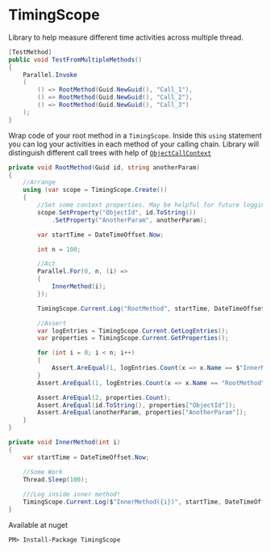 # TimingScope

Library to help measure different time activities across multiple thread. 


```c#
[TestMethod]
public void TestFromMultipleMethods()
{
    Parallel.Invoke
    (
        () => RootMethod(Guid.NewGuid(), "Call_1"),
        () => RootMethod(Guid.NewGuid(), "Call_2"),
        () => RootMethod(Guid.NewGuid(), "Call_3")
    );
}
```    
Wrap code of your root method in a `TimingScope`. Inside this `using` statement you can log your activities in each method of your calling chain. Library will distinguish different call trees with help of [`ObjectCallContext`](https://github.com/dmitryPavliv/ObjectCallContext)
 
```c#
private void RootMethod(Guid id, string anotherParam)
{
    //Arrange
    using (var scope = TimingScope.Create())
    {
        //Set some context properties. May be helpful for future logging
        scope.SetProperty("ObjectId", id.ToString())
            .SetProperty("AnotherParam", anotherParam);

        var startTime = DateTimeOffset.Now;

        int n = 100;

        //Act
        Parallel.For(0, n, (i) =>
        {
            InnerMethod(i);
        });

        TimingScope.Current.Log("RootMethod", startTime, DateTimeOffset.Now);

        //Assert
        var logEntries = TimingScope.Current.GetLogEntries();
        var properties = TimingScope.Current.GetProperties();

        for (int i = 0; i < n; i++)
        {
            Assert.AreEqual(1, logEntries.Count(x => x.Name == $"InnerMethod({i})"));
        }
        Assert.AreEqual(1, logEntries.Count(x => x.Name == "RootMethod"));

        Assert.AreEqual(2, properties.Count);
        Assert.AreEqual(id.ToString(), properties["ObjectId"]);
        Assert.AreEqual(anotherParam, properties["AnotherParam"]);
    }
}

private void InnerMethod(int i)
{
    var startTime = DateTimeOffset.Now;

    //Some Work
    Thread.Sleep(100);
    
    ///Log inside inner method!
    TimingScope.Current.Log($"InnerMethod({i})", startTime, DateTimeOffset.Now);
}
```
Available at nuget

    PM> Install-Package TimingScope
